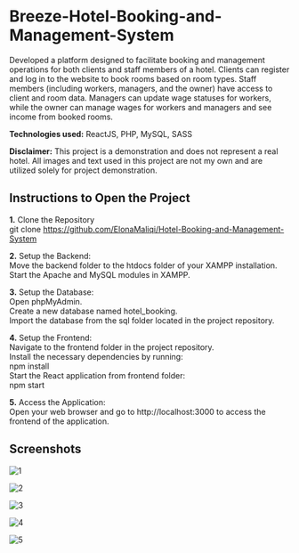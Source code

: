 # Breeze-Hotel-Booking-and-Management-System

Developed a platform designed to facilitate booking and management operations for both clients and staff members of a hotel. Clients can register and log in to the website to book rooms based on room types. Staff members (including workers, managers, and the owner) have access to client and room data. Managers can update wage statuses for workers, while the owner can manage wages for workers and managers and see income from booked rooms.

 **Technologies used:** ReactJS, PHP, MySQL, SASS

**Disclaimer:** This project is a demonstration and does not represent a real hotel. All images and text used in this project are not my own and are utilized solely for project demonstration.

## Instructions to Open the Project

**1.** Clone the Repository\
git clone https://github.com/ElonaMaliqi/Hotel-Booking-and-Management-System

**2.** Setup the Backend:\
Move the backend folder to the htdocs folder of your XAMPP installation.\
Start the Apache and MySQL modules in XAMPP.

**3.** Setup the Database:\
Open phpMyAdmin.\
Create a new database named hotel_booking.\
Import the database from the sql folder located in the project repository.

**4.** Setup the Frontend:\
Navigate to the frontend folder in the project repository.\
Install the necessary dependencies by running:\
npm install\
Start the React application from frontend folder:\
npm start

**5.** Access the Application:\
Open your web browser and go to http://localhost:3000 to access the frontend of the application.

## Screenshots

![1](https://github.com/user-attachments/assets/7ae6e71e-7f83-4c69-bf22-005c0e9cb90e)

![2](https://github.com/user-attachments/assets/3b3df389-b35b-4017-9c54-343ff76b8756)

![3](https://github.com/user-attachments/assets/99cf1409-d269-4d89-b46a-5ce8c4c37dd0)

![4](https://github.com/user-attachments/assets/d0b0ca57-a854-42db-b047-61b483fce9c1)

![5](https://github.com/user-attachments/assets/12d2a6b6-1f5a-4a09-aab1-eeacf18b3651)






